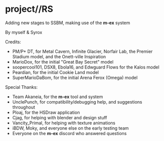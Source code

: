 # project//RS
Adding new stages to SSBM, making use of the **m-ex** system

By myself & Syrox

Credits:
* PM/P+ DT, for Metal Cavern, Infinite Glacier, Norfair Lab, the Premier Stadium model, and the Onett-ville Inspiration
* MarioDox, for the initial "Great Bay Secret" model
* soopercool101, DSX8, Ebola16, and Edwguard Flows for the Kalos model
* Peardian, for the initial Cookie Land model
* SuperMarioDaBom, for the initial Arena Ferox (Omega) model

Special Thanks:
* Team Akaneia, for the **m-ex** tool and system
* UnclePunch, for compatibility/debugging help, and suggestions throughout
* Ploaj, for the HSDraw application
* Cjag, for helping with blender and design stuff
* Vancity_Primal, for helping with texture animations
* iBDW, Moky, and everyone else on the early testing team
* Everyone on the **m-ex** discord who answered questions
